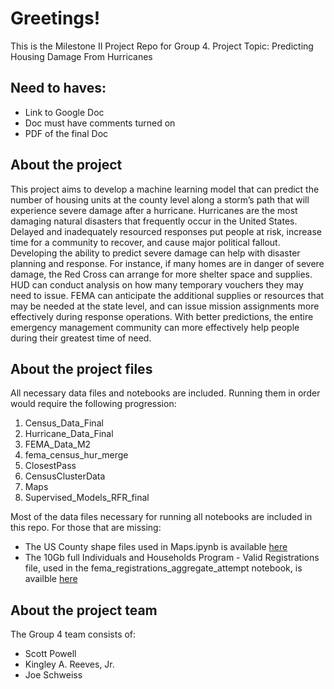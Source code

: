 # Greetings!
This is the Milestone II Project Repo for Group 4.
Project Topic: Predicting Housing Damage From Hurricanes 

## Need to haves:
* Link to Google Doc
* Doc must have comments turned on
* PDF of the final Doc

## About the project
This project aims to develop a machine learning model that can predict the number of housing units at the county level along a storm’s path that will experience severe damage after a hurricane.  Hurricanes are the most damaging natural disasters that frequently occur in the United States.  Delayed and inadequately resourced responses put people at risk, increase time for a community to recover, and cause major political fallout.    Developing the ability to predict severe damage can help with disaster planning and response.  For instance, if many homes are in danger of severe damage, the Red Cross can arrange for more shelter space and supplies.  HUD can conduct analysis on how many temporary vouchers they may need to issue.  FEMA can anticipate the additional supplies or resources that may be needed at the state level, and can issue mission assignments more effectively during response operations.  With better predictions, the entire emergency management community can more effectively help people during their greatest time of need.

## About the project files
All necessary data files and notebooks are included. Running them in order would require the following progression:
1. Census_Data_Final
2. Hurricane_Data_Final
3. FEMA_Data_M2
4. fema_census_hur_merge
5. ClosestPass
6. CensusClusterData
7. Maps
8. Supervised_Models_RFR_final

Most of the data files necessary for running all notebooks are included in this repo. For those that are missing:

* The US County shape files used in Maps.ipynb is available [here](https://www2.census.gov/geo/tiger/TIGER2024/COUNTY/tl_2024_us_county.zip)
* The 10Gb full Individuals and Households Program - Valid Registrations file, used in the fema_registrations_aggregate_attempt notebook, is availble [here](https://www.fema.gov/openfema-data-page/individuals-and-households-program-valid-registrations-v2)

## About the project team
The Group 4 team consists of:
* Scott Powell
* Kingley A. Reeves, Jr.
* Joe Schweiss